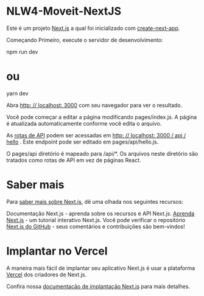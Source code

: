 # NLW4-Moveit-NextJS

Este é um projeto [Next.js](https://nextjs.org/) a qual foi inicializado com [create-next-app](https://github.com/vercel/next.js/tree/canary/packages/create-next-app).

Começando
Primeiro, execute o servidor de desenvolvimento:

npm run dev
 # ou 
yarn dev

Abra [http: // localhost: 3000](http://localhost:3000/) com seu navegador para ver o resultado.

Você pode começar a editar a página modificando pages/index.js. A página é atualizada automaticamente conforme você edita o arquivo.

As [rotas de API](https://nextjs.org/docs/api-routes/introduction) podem ser acessadas em [http: // localhost: 3000 / api / hello]() . Este endpoint pode ser editado em pages/api/hello.js.

O pages/api diretório é mapeado para /api/*. Os arquivos neste diretório são tratados como rotas de API em vez de páginas React.

# Saber mais

Para [saber mais sobre Next.js](https://nextjs.org/docs), dê uma olhada nos seguintes recursos:

Documentação Next.js - aprenda sobre os recursos e API Next.js.
[Aprenda Next.js](https://nextjs.org/learn/basics/create-nextjs-app) - um tutorial interativo Next.js.
Você pode verificar o repositório [Next.js do GitHub](https://github.com/vercel/next.js/) - seus comentários e contribuições são bem-vindos!

# Implantar no Vercel

A maneira mais fácil de implantar seu aplicativo Next.js é usar a plataforma [Vercel](https://vercel.com/new?utm_medium=default-template&filter=next.js&utm_source=create-next-app&utm_campaign=create-next-app-readme) dos criadores de Next.js.

Confira nossa [documentação de implantação Next.js](https://nextjs.org/docs/deployment) para mais detalhes.
